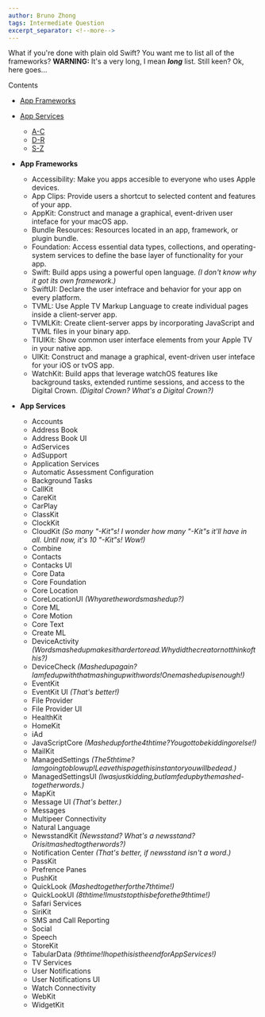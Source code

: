 ```yaml
---
author: Bruno Zhong
tags: Intermediate Question
excerpt_separator: <!--more-->
---
```


What if you're done with plain old Swift? You want me to list all of the frameworks? **WARNING:** It's a very long, I mean ***long*** list. Still keen? Ok, here goes...

Contents
- <a href="#app-frameworks">App Frameworks</a>
- <a href="#app-services">App Services</a>
  - <a href="#a-c-app-services">A-C</a>
  - <a href="#d-r-app-services">D-R</a>
  - <a href="#s-z-app-services">S-Z</a>

- **<span id="app-frameworks" name="app-frameworks">App Frameworks</span>**
  - Accessibility: Make you apps accesible to everyone who uses Apple devices.
  - App Clips: Provide users a shortcut to selected content and features of your app.
  - AppKit: Construct and manage a graphical, event-driven user inteface for your macOS app.
  - Bundle Resources: Resources located in an app, framework, or plugin bundle.
  - Foundation: Access essential data types, collections, and operating-system services to define the base layer of functionality for your app.
  - Swift: Build apps using a powerful open language. *(I don't know why it got its own framework.)*
  <!--more-->
  - SwiftUI: Declare the user intefrace and behavior for your app on every platform.
  - TVML: Use Apple TV Markup Language to create individual pages inside a client-server app.
  - TVMLKit: Create client-server apps by incorporating JavaScript and TVML files in your binary app.
  - TIUIKit: Show common user interface elements from your Apple TV in your native app.
  - UIKit: Construct and manage a graphical, event-driven user inteface for your iOS or tvOS app.
  - WatchKit: Build apps that leverage watchOS features like background tasks, extended runtime sessions, and access to the Digital Crown. *(Digital Crown? What's a Digital Crown?)*
- **<span id="app-services" name="app-services">App Services</span>**
  - <span id="a-c-app-services" name="a-c-app-services">Accounts</span>
  - Address Book
  - Address Book UI
  - AdServices
  - AdSupport
  - Application Services
  - Automatic Assessment Configuration
  - Background Tasks
  - CallKit
  - CareKit
  - CarPlay
  - ClassKit
  - ClockKit
  - CloudKit *(So many "-Kit"s! I wonder how many "-Kit"s it'll have in all. Until now, it's 10 "-Kit"s! Wow!)*
  - Combine
  - Contacts
  - Contacks UI
  - Core Data
  - Core Foundation
  - Core Location
  - CoreLocationUI *(Whyarethewordsmashedup?)*
  - Core ML
  - Core Motion
  - Core Text
  - Create ML
  - <span id="d-r-app-services" name="d-r-app-services">DeviceActivity <i>(Wordsmashedupmakesithardertoread.Whydidthecreatornotthinkofthis?)</i></span>
  - DeviceCheck *(Mashedupagain?Iamfedupwiththatmashingupwithwords!Onemashedupisenough!)*
  - EventKit
  - EventKit UI *(That's better!)*
  - File Provider
  - File Provider UI
  - HealthKit
  - HomeKit
  - iAd
  - JavaScriptCore *(Mashedupforthe4thtime?Yougottobekiddingorelse!)*
  - MailKit
  - ManagedSettings *(The5thtime?Iamgoingtoblowup!Leavethispagethisinstantoryouwillbedead.)*
  - ManagedSettingsUI *(Iwasjustkidding,butIamfedupbythemashed-togetherwords.)*
  - MapKit
  - Message UI *(That's better.)*
  - Messages
  - Multipeer Connectivity
  - Natural Language
  - NewsstandKit *(Newsstand? What's a newsstand? Orisitmashedtogtherwords?)*
  - Notification Center *(That's better, if newsstand isn't a word.)*
  - PassKit
  - Prefrence Panes
  - PushKit
  - QuickLook *(Mashedtogetherforthe7thtime!)*
  - QuickLookUI *(8thtime!Imuststopthisbeforethe9thtime!)*
  - <span id="s-z-app-services">Safari Services</span>
  - SiriKit
  - SMS and Call Reporting
  - Social
  - Speech
  - StoreKit
  - TabularData *(9thtime!IhopethisistheendforAppServices!)*
  - TV Services
  - User Notifications
  - User Notifications UI
  - Watch Connectivity
  - WebKit
  - WidgetKit
